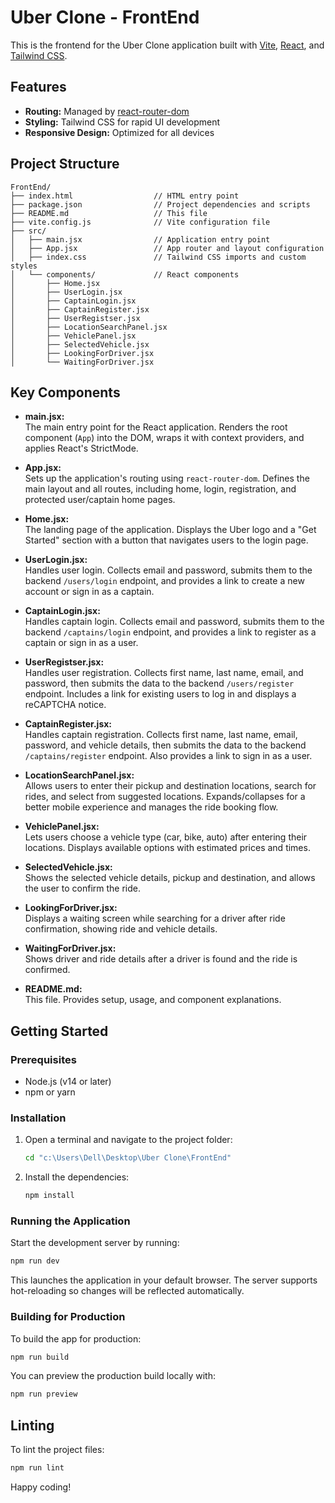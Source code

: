 # Uber Clone - FrontEnd

This is the frontend for the Uber Clone application built with [Vite](https://vitejs.dev/), [React](https://reactjs.org/), and [Tailwind CSS](https://tailwindcss.com/).

## Features

- **Routing:** Managed by [react-router-dom](https://reactrouter.com/)
- **Styling:** Tailwind CSS for rapid UI development
- **Responsive Design:** Optimized for all devices

## Project Structure

```
FrontEnd/
├── index.html                  // HTML entry point
├── package.json                // Project dependencies and scripts
├── README.md                   // This file
├── vite.config.js              // Vite configuration file
├── src/
│   ├── main.jsx                // Application entry point
│   ├── App.jsx                 // App router and layout configuration
│   ├── index.css               // Tailwind CSS imports and custom styles
│   └── components/             // React components
│       ├── Home.jsx
│       ├── UserLogin.jsx
│       ├── CaptainLogin.jsx
│       ├── CaptainRegister.jsx
│       ├── UserRegistser.jsx
│       ├── LocationSearchPanel.jsx
│       ├── VehiclePanel.jsx
│       ├── SelectedVehicle.jsx
│       ├── LookingForDriver.jsx
│       └── WaitingForDriver.jsx
```

## Key Components

- **main.jsx:**  
  The main entry point for the React application. Renders the root component (`App`) into the DOM, wraps it with context providers, and applies React's StrictMode.

- **App.jsx:**  
  Sets up the application's routing using `react-router-dom`. Defines the main layout and all routes, including home, login, registration, and protected user/captain home pages.

- **Home.jsx:**  
  The landing page of the application. Displays the Uber logo and a "Get Started" section with a button that navigates users to the login page.

- **UserLogin.jsx:**  
  Handles user login. Collects email and password, submits them to the backend `/users/login` endpoint, and provides a link to create a new account or sign in as a captain.

- **CaptainLogin.jsx:**  
  Handles captain login. Collects email and password, submits them to the backend `/captains/login` endpoint, and provides a link to register as a captain or sign in as a user.

- **UserRegistser.jsx:**  
  Handles user registration. Collects first name, last name, email, and password, then submits the data to the backend `/users/register` endpoint. Includes a link for existing users to log in and displays a reCAPTCHA notice.

- **CaptainRegister.jsx:**  
  Handles captain registration. Collects first name, last name, email, password, and vehicle details, then submits the data to the backend `/captains/register` endpoint. Also provides a link to sign in as a user.

- **LocationSearchPanel.jsx:**  
  Allows users to enter their pickup and destination locations, search for rides, and select from suggested locations. Expands/collapses for a better mobile experience and manages the ride booking flow.

- **VehiclePanel.jsx:**  
  Lets users choose a vehicle type (car, bike, auto) after entering their locations. Displays available options with estimated prices and times.

- **SelectedVehicle.jsx:**  
  Shows the selected vehicle details, pickup and destination, and allows the user to confirm the ride.

- **LookingForDriver.jsx:**  
  Displays a waiting screen while searching for a driver after ride confirmation, showing ride and vehicle details.

- **WaitingForDriver.jsx:**  
  Shows driver and ride details after a driver is found and the ride is confirmed.

- **README.md:**  
  This file. Provides setup, usage, and component explanations.

## Getting Started

### Prerequisites

- Node.js (v14 or later)
- npm or yarn

### Installation

1. Open a terminal and navigate to the project folder:

   ```bash
   cd "c:\Users\Dell\Desktop\Uber Clone\FrontEnd"
   ```

2. Install the dependencies:

   ```bash
   npm install
   ```

### Running the Application

Start the development server by running:

```bash
npm run dev
```

This launches the application in your default browser. The server supports hot-reloading so changes will be reflected automatically.

### Building for Production

To build the app for production:

```bash
npm run build
```

You can preview the production build locally with:

```bash
npm run preview
```

## Linting

To lint the project files:

```bash
npm run lint
```

Happy coding!